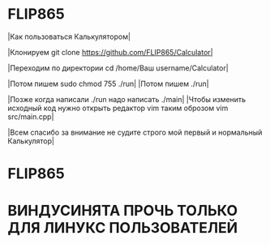 # FLIP865
|Как пользоваться Калькулятором|

|Клонируем git clone https://github.com/FLIP865/Calculator|

|Переходим по директории cd /home/Ваш username/Calculator|

|Потом пишем sudo chmod 755 ./run|
|Потом пишем ./run|

|Позже когда написали ./run надо написать ./main|
|Чтобы изменить исходный код нужно открыть редактор vim таким оброзом vim src/main.cpp|

|Всем спасибо за внимание не судите строго мой первый и нормальный Калькулятор|
# FLIP865

# ВИНДУСИНЯТА ПРОЧЬ ТОЛЬКО ДЛЯ ЛИНУКС ПОЛЬЗОВАТЕЛЕЙ #
